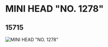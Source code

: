# MINI HEAD "NO. 1278"
## 15715
![MINI HEAD "NO. 1278"](https://lc-www-live-s.legocdn.com/media/bricks/5/2/6057688.jpg)